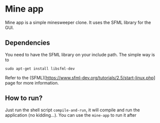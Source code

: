 # Mine app

Mine app is a simple minesweeper clone. It uses the SFML library for the GUI.

## Dependencies

You need to have the SFML library on your include path. The simple way is to

`sudo apt-get install libsfml-dev`

Refer to the (SFML)[https://www.sfml-dev.org/tutorials/2.5/start-linux.php] page for more information. 

## How to run?

Just run the shell script `compile-and-run`, it will compile and run the application (no kidding...). You can use the `mine-app` to run it after

